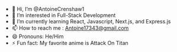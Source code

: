 - 👋 Hi, I’m @AntoineCrenshaw1
- 👀 I’m interested in Full-Stack Development
- 🌱 I’m currently learning React, Javascript, Next.js, and Express.js
- 📫 How to reach me : Antoine17343@gmail.com
- 😄 Pronouns: He/Him
- ⚡ Fun fact: My favorite anime is Attack On Titan

<!---
AntoineCrenshaw1/AntoineCrenshaw1 is a ✨ special ✨ repository because its `README.md` (this file) appears on your GitHub profile.
You can click the Preview link to take a look at your changes.
--->

